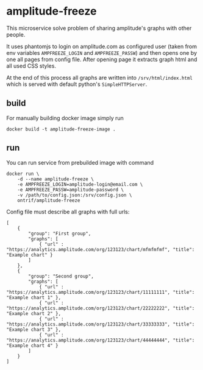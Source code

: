 # amplitude-freeze
This microservice solve problem of sharing amplitude's graphs with other people.

It uses phantomjs to login on amplitude.com as configured user (taken from env
variables `AMPFREEZE_LOGIN` and `AMPFREEZE_PASSW`) and then opens one by one all
pages from config file. After opening page it extracts graph html and all used
CSS styles.

At the end of this process all graphs are written into `/srv/html/index.html`
which is served with default python's `SimpleHTTPServer`.

## build
For manually building docker image simply run
```
docker build -t amplitude-freeze-image .
```

## run
You can run service from prebuilded image with command
```
docker run \
    -d --name amplitude-freeze \
    -e AMPFREEZE_LOGIN=amplitude-login@email.com \
    -e AMPFREEZE_PASSW=amplitude-password \
    -v /path/to/config.json:/srv/config.json \
    ontrif/amplitude-freeze
```

Config file must describe all graphs with full urls:
```
[
    {
        "group": "First group",
        "graphs": [
            { "url" : "https://analytics.amplitude.com/org/123123/chart/mfmfmfmf", "title": "Example chart" }
        ]
    },
    {
        "group": "Second group",
        "graphs": [
            { "url" : "https://analytics.amplitude.com/org/123123/chart/11111111", "title": "Example chart 1" },
            { "url" : "https://analytics.amplitude.com/org/123123/chart/22222222", "title": "Example chart 2" },
            { "url" : "https://analytics.amplitude.com/org/123123/chart/33333333", "title": "Example chart 3" },
            { "url" : "https://analytics.amplitude.com/org/123123/chart/44444444", "title": "Example chart 4" }
        ]
    }
]
```
